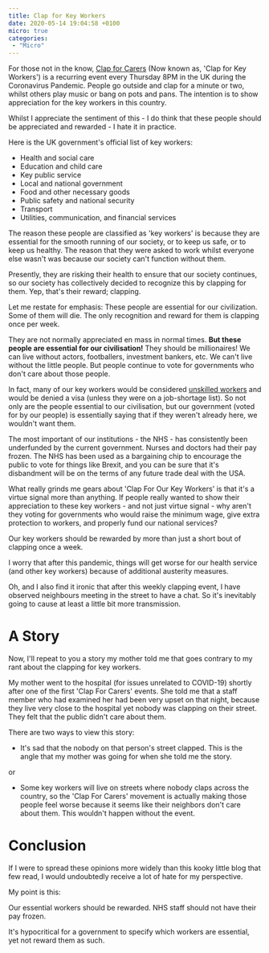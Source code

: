 ```yaml
---
title: Clap for Key Workers
date: 2020-05-14 19:04:58 +0100
micro: true
categories:
 - "Micro"
---
```

For those not in the know, [Clap for Carers](https://en.wikipedia.org/wiki/Clap_for_Our_Carers) (Now known as, 'Clap for Key Workers') is a recurring event every Thursday 8PM in the UK during the Coronavirus Pandemic. People go outside and clap for a minute or two, whilst others play music or bang on pots and pans. The intention is to show appreciation for the key workers in this country.

Whilst I appreciate the sentiment of this - I do think that these people should be appreciated and rewarded - I hate it in practice.

Here is the UK government's official list of key workers:

 * Health and social care
 * Education and child care
 * Key public service
 * Local and national government
 * Food and other necessary goods
 * Public safety and national security
 * Transport
 * Utilities, communication, and financial services

The reason these people are classified as 'key workers' is because they are essential for the smooth running of our society, or to keep us safe, or to keep us healthy. The reason that they were asked to work whilst everyone else wasn't was because our society can't function without them.

Presently, they are risking their health to ensure that our society continues, so our society has collectively decided to recognize this by clapping for them. Yep, that's their reward; clapping.

Let me restate for emphasis: These people are essential for our civilization. Some of them will die. The only recognition and reward for them is clapping once per week.

They are not normally appreciated en mass in normal times. **But these people are essential for our civilisation!** They should be millionaires! We can live without actors, footballers, investment bankers, etc. We can't live without the little people. But people continue to vote for governments who don't care about those people.

In fact, many of our key workers would be considered [unskilled workers](https://www.standard.co.uk/news/politics/uk-immigration-points-based-system-threshold-unskilled-job-a4367206.html) and would be denied a visa (unless they were on a job-shortage list). So not only are the people essential to our civilisation, but our government (voted for by our people) is essentially saying that if they weren't already here, we wouldn't want them.

The most important of our institutions - the NHS - has consistently been underfunded by the current government. Nurses and doctors had their pay frozen. The NHS has been used as a bargaining chip to encourage the public to vote for things like Brexit, and you can be sure that it's disbandment will be on the terms of any future trade deal with the USA.

What really grinds me gears about 'Clap For Our Key Workers' is that it's a virtue signal more than anything. If people really wanted to show their appreciation to these key workers - and not just virtue signal - why aren't they voting for governments who would raise the minimum wage, give extra protection to workers, and properly fund our national services?

Our key workers should be rewarded by more than just a short bout of clapping once a week.

I worry that after this pandemic, things will get worse for our health service (and other key workers) because of additional austerity measures.

Oh, and I also find it ironic that after this weekly clapping event, I have observed neighbours meeting in the street to have a chat. So it's inevitably going to cause at least a little bit more transmission.

# A Story

Now, I'll repeat to you a story my mother told me that goes contrary to my rant about the clapping for key workers.

My mother went to the hospital (for issues unrelated to COVID-19) shortly after one of the first 'Clap For Carers' events. She told me that a staff member who had examined her had been very upset on that night, because they live very close to the hospital yet nobody was clapping on their street. They felt that the public didn't care about them.

There are two ways to view this story:

* It's sad that the nobody on that person's street clapped. This is the angle that my mother was going for when she told me the story.

or

* Some key workers will live on streets where nobody claps across the country, so the 'Clap For Carers' movement is actually making those people feel worse because it seems like their neighbors don't care about them. This wouldn't happen without the event.

# Conclusion

If I were to spread these opinions more widely than this kooky little blog that few read, I would undoubtedly receive a lot of hate for my perspective.

My point is this:

Our essential workers should be rewarded. NHS staff should not have their pay frozen.

It's hypocritical for a government to specify which workers are essential, yet not reward them as such.
